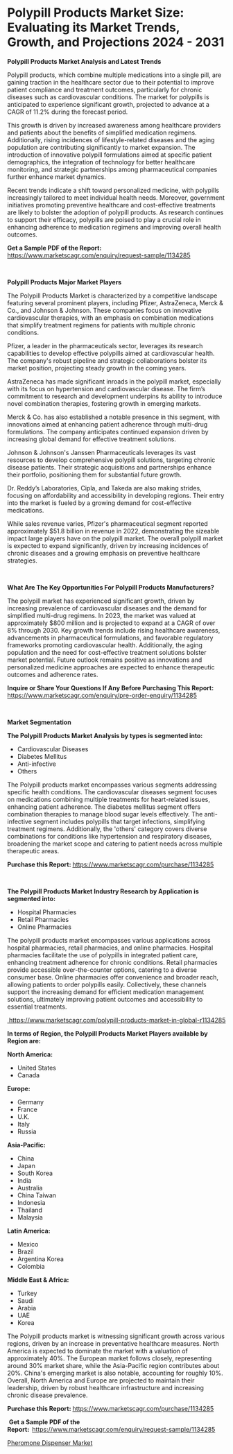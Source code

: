 <p><h1>Polypill Products Market Size: Evaluating its Market Trends, Growth, and Projections 2024 - 2031</h1></p><p><strong>Polypill Products Market Analysis and Latest Trends</strong></p>
<p><p>Polypill products, which combine multiple medications into a single pill, are gaining traction in the healthcare sector due to their potential to improve patient compliance and treatment outcomes, particularly for chronic diseases such as cardiovascular conditions. The market for polypills is anticipated to experience significant growth, projected to advance at a CAGR of 11.2% during the forecast period. </p><p>This growth is driven by increased awareness among healthcare providers and patients about the benefits of simplified medication regimens. Additionally, rising incidences of lifestyle-related diseases and the aging population are contributing significantly to market expansion. The introduction of innovative polypill formulations aimed at specific patient demographics, the integration of technology for better healthcare monitoring, and strategic partnerships among pharmaceutical companies further enhance market dynamics.</p><p>Recent trends indicate a shift toward personalized medicine, with polypills increasingly tailored to meet individual health needs. Moreover, government initiatives promoting preventive healthcare and cost-effective treatments are likely to bolster the adoption of polypill products. As research continues to support their efficacy, polypills are poised to play a crucial role in enhancing adherence to medication regimens and improving overall health outcomes.</p></p>
<p><strong>Get a Sample PDF of the Report:&nbsp;</strong> <a href="https://www.marketscagr.com/enquiry/request-sample/1134285?utm_campaign=1789&utm_medium=2&utm_source=Github&utm_content=ia&utm_term=27122024&utm_id=polypill-products">https://www.marketscagr.com/enquiry/request-sample/1134285</a></p>
<p>&nbsp;</p>
<p><strong>Polypill Products Major Market Players</strong></p>
<p><p>The Polypill Products Market is characterized by a competitive landscape featuring several prominent players, including Pfizer, AstraZeneca, Merck & Co., and Johnson & Johnson. These companies focus on innovative cardiovascular therapies, with an emphasis on combination medications that simplify treatment regimens for patients with multiple chronic conditions.</p><p>Pfizer, a leader in the pharmaceuticals sector, leverages its research capabilities to develop effective polypills aimed at cardiovascular health. The company's robust pipeline and strategic collaborations bolster its market position, projecting steady growth in the coming years.</p><p>AstraZeneca has made significant inroads in the polypill market, especially with its focus on hypertension and cardiovascular disease. The firm’s commitment to research and development underpins its ability to introduce novel combination therapies, fostering growth in emerging markets.</p><p>Merck & Co. has also established a notable presence in this segment, with innovations aimed at enhancing patient adherence through multi-drug formulations. The company anticipates continued expansion driven by increasing global demand for effective treatment solutions.</p><p>Johnson & Johnson's Janssen Pharmaceuticals leverages its vast resources to develop comprehensive polypill solutions, targeting chronic disease patients. Their strategic acquisitions and partnerships enhance their portfolio, positioning them for substantial future growth.</p><p>Dr. Reddy’s Laboratories, Cipla, and Takeda are also making strides, focusing on affordability and accessibility in developing regions. Their entry into the market is fueled by a growing demand for cost-effective medications.</p><p>While sales revenue varies, Pfizer's pharmaceutical segment reported approximately $51.8 billion in revenue in 2022, demonstrating the sizeable impact large players have on the polypill market. The overall polypill market is expected to expand significantly, driven by increasing incidences of chronic diseases and a growing emphasis on preventive healthcare strategies.</p></p>
<p>&nbsp;</p>
<p><strong>What Are The Key Opportunities For Polypill Products Manufacturers?</strong></p>
<p><p>The polypill market has experienced significant growth, driven by increasing prevalence of cardiovascular diseases and the demand for simplified multi-drug regimens. In 2023, the market was valued at approximately $800 million and is projected to expand at a CAGR of over 8% through 2030. Key growth trends include rising healthcare awareness, advancements in pharmaceutical formulations, and favorable regulatory frameworks promoting cardiovascular health. Additionally, the aging population and the need for cost-effective treatment solutions bolster market potential. Future outlook remains positive as innovations and personalized medicine approaches are expected to enhance therapeutic outcomes and adherence rates.</p></p>
<p><strong>Inquire or Share Your Questions If Any Before Purchasing This Report:</strong> <a href="https://www.marketscagr.com/enquiry/pre-order-enquiry/1134285?utm_campaign=1789&utm_medium=2&utm_source=Github&utm_content=ia&utm_term=27122024&utm_id=polypill-products">https://www.marketscagr.com/enquiry/pre-order-enquiry/1134285</a></p>
<p>&nbsp;</p>
<p><strong>Market Segmentation</strong></p>
<p><strong>The Polypill Products Market Analysis by types is segmented into:</strong></p>
<p><ul><li>Cardiovascular Diseases</li><li>Diabetes Mellitus</li><li>Anti-infective</li><li>Others</li></ul></p>
<p><p>The Polypill products market encompasses various segments addressing specific health conditions. The cardiovascular diseases segment focuses on medications combining multiple treatments for heart-related issues, enhancing patient adherence. The diabetes mellitus segment offers combination therapies to manage blood sugar levels effectively. The anti-infective segment includes polypills that target infections, simplifying treatment regimens. Additionally, the 'others' category covers diverse combinations for conditions like hypertension and respiratory diseases, broadening the market scope and catering to patient needs across multiple therapeutic areas.</p></p>
<p><strong>Purchase this Report:&nbsp;</strong><a href="https://www.marketscagr.com/purchase/1134285?utm_campaign=1789&utm_medium=2&utm_source=Github&utm_content=ia&utm_term=27122024&utm_id=polypill-products">https://www.marketscagr.com/purchase/1134285</a></p>
<p>&nbsp;</p>
<p><strong>The Polypill Products Market Industry Research by Application is segmented into:</strong></p>
<p><ul><li>Hospital Pharmacies</li><li>Retail Pharmacies</li><li>Online Pharmacies</li></ul></p>
<p><p>The polypill products market encompasses various applications across hospital pharmacies, retail pharmacies, and online pharmacies. Hospital pharmacies facilitate the use of polypills in integrated patient care, enhancing treatment adherence for chronic conditions. Retail pharmacies provide accessible over-the-counter options, catering to a diverse consumer base. Online pharmacies offer convenience and broader reach, allowing patients to order polypills easily. Collectively, these channels support the increasing demand for efficient medication management solutions, ultimately improving patient outcomes and accessibility to essential treatments.</p></p>
<p><a href="https://www.marketscagr.com/polypill-products-market-in-global-r1134285?utm_campaign=1789&utm_medium=2&utm_source=Github&utm_content=ia&utm_term=27122024&utm_id=polypill-products">&nbsp;https://www.marketscagr.com/polypill-products-market-in-global-r1134285</a></p>
<p><strong>In terms of Region, the Polypill Products Market Players available by Region are:</strong></p>
<p>
    <p> <strong> North America: </strong>
        <ul>
            <li>United States</li>
            <li>Canada</li>
        </ul>
        </p> 
    <p> <strong> Europe: </strong>
        <ul>
            <li>Germany</li>
            <li>France</li>
            <li>U.K.</li>
            <li>Italy</li>
            <li>Russia</li>
        </ul>
        </p> 
    <p> <strong> Asia-Pacific: </strong>
        <ul>
            <li>China</li>
            <li>Japan</li>
            <li>South Korea</li>
            <li>India</li>
            <li>Australia</li>
            <li>China Taiwan</li>
            <li>Indonesia</li>
            <li>Thailand</li>
            <li>Malaysia</li>
        </ul>
        </p> 
    <p> <strong> Latin America: </strong>
        <ul>
            <li>Mexico</li>
            <li>Brazil</li>
            <li>Argentina Korea</li>
            <li>Colombia</li>
        </ul>
        </p> 
    <p> <strong> Middle East & Africa: </strong>
        <ul>
            <li>Turkey</li>
            <li>Saudi</li>
            <li>Arabia</li>
            <li>UAE</li>
            <li>Korea</li>
        </ul>
    </p>
    </p>
<p><p>The Polypill products market is witnessing significant growth across various regions, driven by an increase in preventative healthcare measures. North America is expected to dominate the market with a valuation of approximately 40%. The European market follows closely, representing around 30% market share, while the Asia-Pacific region contributes about 20%. China's emerging market is also notable, accounting for roughly 10%. Overall, North America and Europe are projected to maintain their leadership, driven by robust healthcare infrastructure and increasing chronic disease prevalence.</p></p>
<p><strong>Purchase this Report: </strong><a href="https://www.marketscagr.com/purchase/1134285?utm_campaign=1789&utm_medium=2&utm_source=Github&utm_content=ia&utm_term=27122024&utm_id=polypill-products">https://www.marketscagr.com/purchase/1134285</a></p>
<p>&nbsp;<strong>Get a Sample PDF of the Report:&nbsp;&nbsp;</strong><a href="https://www.marketscagr.com/enquiry/request-sample/1134285?utm_campaign=1789&utm_medium=2&utm_source=Github&utm_content=ia&utm_term=27122024&utm_id=polypill-products">https://www.marketscagr.com/enquiry/request-sample/1134285</a></p>
<p><strong></strong></p>
<p><p><a href="https://github.com/XavierTyler76/Market-Research-Report-List-1/blob/main/pheromone-dispenser-market.md?utm_campaign=1789&utm_medium=2&utm_source=Github&utm_content=ia&utm_term=27122024&utm_id=polypill-products">Pheromone Dispenser Market</a></p></p>